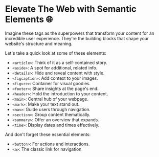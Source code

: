 # Elevate The Web with Semantic Elements 🌐

Imagine these tags as the superpowers that transform your content for an incredible user experience. They're the building blocks that shape your website's structure and meaning.

Let's take a quick look at some of these elements:

- `<article>`: Think of it as a self-contained story.
- `<aside>`: A spot for additional, related info.
- `<details>`: Hide and reveal content with style.
- `<figcaption>`: Add context to your images.
- `<figure>`: Container for visual goodies.
- `<footer>`: Share insights at the page's end.
- `<header>`: Hold the introduction to your content.
- `<main>`: Central hub of your webpage.
- `<mark>`: Make your text stand out.
- `<nav>`: Guide users through navigation.
- `<section>`: Group content thematically.
- `<summary>`: Offer an overview that expands.
- `<time>`: Display dates and times effectively.

And don't forget these essential elements:

- `<button>`: For actions and interactions.
- `<a>`: The classic link for navigation.
